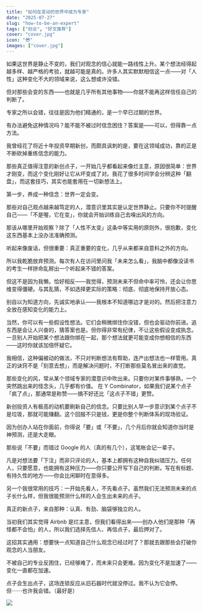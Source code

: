 ```yaml
---
title: "如何在变动的世界中成为专家"
date: "2025-07-27"
slug: "how-to-be-an-expert"
tags: ["创业", "好文推荐"]
cover: "cover.jpg"
icon: "😎"
images: ["cover.jpg"]
---
```

如果这世界是静止不变的，我们对观念的信心就能一路线性上升。某个想法经得起越多样、越严格的考验，就越可能是真的。许多人其实默默相信这一点——对「人性」这种变化不大的领域来说，这么想或许没错。



但对那些会变的东西——也就是几乎所有其他事物——你就不能再这样信任自己的判断了。



专家之所以会错，往往是因为他们精通的，是一个早已过期的世界。



有办法避免这种情况吗？能不能不被过时信念困住？答案是——可以，但得靠一点方法。



我曾经花了将近十年投资早期新创，而颇具讽刺的是，要在这领域成功，靠的正是不断砍掉重练信念的能力。



那些真正值得注意的新创点子，一开始几乎都看起来像烂主意，原因很简单：世界才刚变，而这个变化刚好让它从坏变成了对。我花了很多时间学会分辨这种「翻盘」，而这套技巧，其实也能套用在一切新想法上。



第一步，养成一种信念：世界一定会变。



那些对自己观点越来越笃定的人，潜意识里其实是认定世界静止。只要你不时提醒自己——「不是喔，它在变」，你就会开始训练自己去嗅出风的方向。



那该从哪里开始观察？除了「人性不太变」这条中等实用的原则外，很抱歉，变化这东西基本上没办法准确预测。



听起来像废话，但很重要：真正重要的变化，几乎从来都来自意料之外的方向。



所以我乾脆放弃预测。每次有人在访问里问我「未来怎么看」，我脑中都像没读书的考生一样拼命乱掰出一个听起来不错的答案。



但这不是因为我懒。恰好相反——我觉得，预测未来不但命中率可怜，还会让你思维变得僵硬。与其乱猜，不如选择更实际的策略：彻底、彻底地保持开放心态。



别自以为知道方向，先诚实地承认——我根本不知道哪边才是对的。然后把注意力全放在感知变化的能力上。



当然，你可以有一些假设性想法。它们会稍微绑住你没错，但也会驱动你前进。追东西是会让人兴奋的，猜答案也是。但你得非常有纪律，不让这些假设变成执念。
一旦别人开始把某个想法跟你绑在一起，那个想法就更可能变成你想相信的东西——这时你就该加倍怀疑它。



我相信，这种偏被动的做法，不只对判断想法有帮助，连产出想法也一样管用。真正的诀窍不是「刻意去想」，而是解决问题时，不打断那些莫名冒出来的直觉。



那些变化的风，常从某个领域专家的潜意识中吹出来。只要你对某件事够熟，一个突然跳出来的怪念头，几乎都有价值。
在 Y Combinator，如果我们说某个点子「疯了点」，那通常是称赞——搞不好还比「这点子不错」更赞。



新创投资人有极高的动机要刷新自己的信念。只要比别人早一步意识到某个点子不是垃圾，那就可能赚翻。这个回报不只是钱，更是你整个判断体系的现场验证。



因为创办人站在你面前，你得说「要」或「不要」，几个月后你就会知道你当时是神预测，还是大走眼。



那些说「不要」而错过 Google 的人（真的有几个），这笔帐会记一辈子。



凡是对想法要「下注」而非只评论的人，基本上都拥有这种自我纠错压力。任何人，只要愿意，也能拥有这种压力——你只要公开写下自己的判断。写在有标题、有持久性的地方——你会比闲聊时在意得多。



另一个我很常用的技巧：一开始先看人，不先看点子。虽然我们无法预测未来的点子长什么样，但我很能预测什么样的人会生出未来的点子。



真正的新点子，来自那种：认真、有劲、脑袋够独立的人。



当初我们其实觉得 Airbnb 是烂主意，但我们看得出来——创办人他们是那种「再怪都不会怕」的人，所以我们选择先信人、再信点子，最后押对了。



这招其实通用：想要快一点知道自己什么观念已经过时了？那就去跟那些会打破你观念的人当朋友。



不被自己的专业反困住，已经够难了，而未来只会更难。因为变化不是加速了——变化一直都在加速。



点子会生出点子，这场连锁反应从旧石器时代就没停过。我不认为它会停。
但⋯⋯也许我会错。（最好是）




![](https://prod-files-secure.s3.us-west-2.amazonaws.com/112d0858-5090-4d34-a606-b75eb8d65fd2/46476355-9cf3-4e99-9b7a-3531bc426380/1000202064.png?X-Amz-Algorithm=AWS4-HMAC-SHA256&X-Amz-Content-Sha256=UNSIGNED-PAYLOAD&X-Amz-Credential=ASIAZI2LB466YAARR7Q6%2F20250903%2Fus-west-2%2Fs3%2Faws4_request&X-Amz-Date=20250903T061852Z&X-Amz-Expires=3600&X-Amz-Security-Token=IQoJb3JpZ2luX2VjENb%2F%2F%2F%2F%2F%2F%2F%2F%2F%2FwEaCXVzLXdlc3QtMiJIMEYCIQCnkLYGfc5Xr4i4SqQl0iHVUTG9yzVgwlRnl%2BzD%2BZTWyAIhAM%2Bxmqxiz2H4QhZc1bHi6cwl5dm6CO61A6mRFSPMiXJIKv8DCD8QABoMNjM3NDIzMTgzODA1IgxNO8fhX8L2BoOFToYq3AMffEeKDriwugyYB0Jy1IvRAtwpthwth1hOxenRcrKQgXmmSEERHXTsor0C9sGu48humBw3X2G9Y%2FL657kK8sqRcukJGdr%2FhKW45RDoYp1CVXEvycw%2BpHxOeN%2F3NzjdRVVS6SnO%2BDXhe343wGbSmsXp%2FCGbxXcHNcX3%2BDNU%2FvISMIucm%2BIIkrabawlh94osv0xBYKLBucXqepZKA3b3UOF7aXOtMOSeXmNLdiHeYVtjIheww3g6YweQJ4eCSRBzn1kNliBfBhKZj9t7ZpnIaYLgWm5QRkQEOnzC99zUps%2BxUX5SOPz7owCo5P9%2ByzlQTGCR7URmUSz6ThtcTLQcKcqoy8GuiB5lHwGWNBeZ3q3qz6cme34zhh0ZlYDsi%2BmPDdFaqRHHjnFEPM27gjmIzNgPMh55AvYH0OkWgPBf1FNL6jTLU1gxAmMpCRbcMhPzcYoL%2BayYMcG5NQVQRjc36hVnLfSYNi%2Bsr0xH5MGwDK68uzyB56NL8TyCvPYPPDOXQqrSgSMSCyXonLp%2FYT1WXJa4QByDYu8olrLdo3G7OvvMFhWCrIm%2B7DEC3UvmAck2dsKScuI97IGNwUkRwAikp2cKF5m14N95DleFb4hS5tMdeR6Clwblow0ZNFTPADCEud%2FFBjqkAVFc7ab7F74MKY1NJUJTq7YCyLyq7HGndHPUrqEzK1s3hUveuFzfRvQD5yogSRsGDPzxBM7n2RWWidEcQdxBQubHia5QwsUeK47QD1ddD62uv34gziKcA1paQRT3x0G%2BChqKwNxCuNeoKpjIUzI5zs0NZs1dn07Y%2FG%2BCuSti%2BcxhN%2BbzJCKo%2BSCSim0HX7796jm30yFfKlEwR794KvOfaGapjKW4&X-Amz-Signature=5fa012c5ed34e528d565f72380d0436963305dfaf5309f238ab7101e391743b0&X-Amz-SignedHeaders=host&x-amz-checksum-mode=ENABLED&x-id=GetObject)

